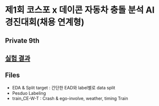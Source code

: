 # 제1회 코스포 x 데이콘 자동차 충돌 분석 AI경진대회(채용 연계형)

## Private 9th

## [실험 결과](https://geunuk.tistory.com/408)

## Files
- EDA & Split target : 간단한 EAD와 label별로 data split
- Pesduo Labeling
- train_CE-W-T : Crash & ego-involve, weather, timing Train
